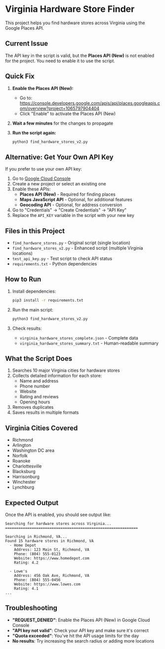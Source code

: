 # Virginia Hardware Store Finder

This project helps you find hardware stores across Virginia using the Google Places API.

## Current Issue

The API key in the script is valid, but the **Places API (New)** is not enabled for the project. You need to enable it to use the script.

## Quick Fix

1. **Enable the Places API (New):**
   - Go to: https://console.developers.google.com/apis/api/places.googleapis.com/overview?project=1065797904404
   - Click "Enable" to activate the Places API (New)

2. **Wait a few minutes** for the changes to propagate

3. **Run the script again:**
   ```bash
   python3 find_hardware_stores_v2.py
   ```

## Alternative: Get Your Own API Key

If you prefer to use your own API key:

1. Go to [Google Cloud Console](https://console.cloud.google.com/)
2. Create a new project or select an existing one
3. Enable these APIs:
   - **Places API (New)** - Required for finding places
   - **Maps JavaScript API** - Optional, for additional features
   - **Geocoding API** - Optional, for address conversion
4. Go to "Credentials" → "Create Credentials" → "API Key"
5. Replace the `API_KEY` variable in the script with your new key

## Files in this Project

- `find_hardware_stores.py` - Original script (single location)
- `find_hardware_stores_v2.py` - Enhanced script (multiple Virginia locations)
- `test_api_key.py` - Test script to check API status
- `requirements.txt` - Python dependencies

## How to Run

1. Install dependencies:
   ```bash
   pip3 install -r requirements.txt
   ```

2. Run the main script:
   ```bash
   python3 find_hardware_stores_v2.py
   ```

3. Check results:
   - `virginia_hardware_stores_complete.json` - Complete data
   - `virginia_hardware_stores_summary.txt` - Human-readable summary

## What the Script Does

1. Searches 10 major Virginia cities for hardware stores
2. Collects detailed information for each store:
   - Name and address
   - Phone number
   - Website
   - Rating and reviews
   - Opening hours
3. Removes duplicates
4. Saves results in multiple formats

## Virginia Cities Covered

- Richmond
- Arlington
- Washington DC area
- Norfolk
- Roanoke
- Charlottesville
- Blacksburg
- Harrisonburg
- Winchester
- Lynchburg

## Expected Output

Once the API is enabled, you should see output like:
```
Searching for hardware stores across Virginia...
============================================================

Searching in Richmond, VA...
Found 15 hardware stores in Richmond, VA
  - Home Depot
    Address: 123 Main St, Richmond, VA
    Phone: (804) 555-0123
    Website: https://www.homedepot.com
    Rating: 4.2

  - Lowe's
    Address: 456 Oak Ave, Richmond, VA
    Phone: (804) 555-0456
    Website: https://www.lowes.com
    Rating: 4.1
...
```

## Troubleshooting

- **"REQUEST_DENIED"**: Enable the Places API (New) in Google Cloud Console
- **"API key not valid"**: Check your API key and make sure it's correct
- **"Quota exceeded"**: You've hit the API usage limits for the day
- **No results**: Try increasing the search radius or adding more locations
